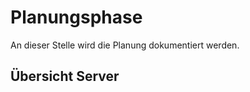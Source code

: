 # Planungsphase

An dieser Stelle wird die Planung dokumentiert werden.

## Übersicht Server

```{include} projektphasen.md
```
